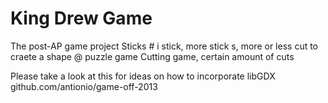 # King Drew Game
The post-AP game project 
Sticks # i stick, more stick s, more or less cut to craete a shape @ puzzle game
Cutting game, certain amount of cuts


Please take a look at this for ideas on how to incorporate libGDX
github.com/antionio/game-off-2013
